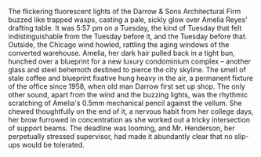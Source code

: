 The flickering fluorescent lights of the Darrow & Sons Architectural Firm buzzed like trapped wasps, casting a pale, sickly glow over Amelia Reyes’ drafting table.  It was 5:57 pm on a Tuesday, the kind of Tuesday that felt indistinguishable from the Tuesday before it, and the Tuesday before that. Outside, the Chicago wind howled, rattling the aging windows of the converted warehouse. Amelia, her dark hair pulled back in a tight bun, hunched over a blueprint for a new luxury condominium complex – another glass and steel behemoth destined to pierce the city skyline.  The smell of stale coffee and blueprint fixative hung heavy in the air, a permanent fixture of the office since 1958, when old man Darrow first set up shop. The only other sound, apart from the wind and the buzzing lights, was the rhythmic scratching of Amelia's 0.5mm mechanical pencil against the vellum.  She chewed thoughtfully on the end of it, a nervous habit from her college days, her brow furrowed in concentration as she worked out a tricky intersection of support beams.  The deadline was looming, and Mr. Henderson, her perpetually stressed supervisor, had made it abundantly clear that no slip-ups would be tolerated.
